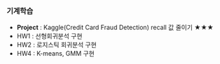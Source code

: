 ### 기계학습
  - **Project** : Kaggle(Credit Card Fraud Detection) recall 값 줄이기 ★★★
  - HW1 : 선형회귀분석 구현
  - HW2 : 로지스틱 회귀분석 구현
  - HW4 : K-means, GMM 구현
  
